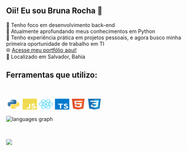 ## Oii! Eu sou Bruna Rocha 👋


<!--🎓 Estudante de **Ciência da Computação** um dia <br>-->
🔭 Tenho foco em desenvolvimento back-end <br>
🌱 Atualmente aprofundando meus conhecimentos em Python <br>
💼 Tenho experiência prática em projetos pessoais, e agora busco minha primeira oportunidade de trabalho em TI <br>
🌐 [Acesse meu portfólio aqui!](https://BrunaRch.github.io) <br>
📍 Localizado em Salvador, Bahia


<h2 align="left">Ferramentas que utilizo:</h2>
<br>
<div style="display: inline_block"><br>
  <img align="center" alt="Python" height="30" width="40" src="https://raw.githubusercontent.com/devicons/devicon/master/icons/python/python-original.svg">
  <img align="center" alt="Js" height="30" width="40" src="https://raw.githubusercontent.com/devicons/devicon/master/icons/javascript/javascript-plain.svg">
  <img align="center" alt="React" height="30" width="40" src="https://raw.githubusercontent.com/devicons/devicon/master/icons/react/react-original.svg">
  <img align="center" alt="Ts" height="30" width="40" src="https://raw.githubusercontent.com/devicons/devicon/master/icons/typescript/typescript-plain.svg">
  <img align="center" alt="HTML" height="30" width="40" src="https://raw.githubusercontent.com/devicons/devicon/master/icons/html5/html5-original.svg">
  <img align="center" alt="CSS" height="30" width="40" src="https://raw.githubusercontent.com/devicons/devicon/master/icons/css3/css3-original.svg">
</div>
<br>

<div align="left">
<!--   <img src="https://github-readme-stats.vercel.app/api?username=BrunaRch&hide_title=false&hide_rank=false&show_icons=true&include_all_commits=true&count_private=true&disable_animations=false&theme=dracula&locale=en&hide_border=false" height="150" alt="stats graph"  /> <br> -->
  <img src="https://github-readme-stats.vercel.app/api/top-langs?username=BrunaRch&locale=en&hide_title=false&layout=compact&card_width=320&langs_count=5&theme=cobalt&hide_border=false" height="150" alt="languages graph"  />
</div>
<br>

##


<div> 
  <a href="https://www.linkedin.com/in/bruna-rocha-0a4353241/" target="_blank"><img src="https://img.shields.io/badge/-LinkedIn-%230077B5?style=for-the-badge&logo=linkedin&logoColor=white" target="_blank"></a> 
</div>
